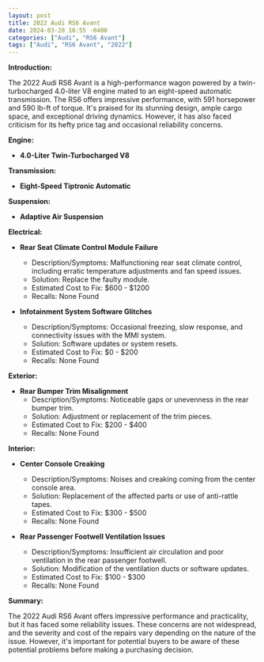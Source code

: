 ```yaml
---
layout: post
title: 2022 Audi RS6 Avant
date: 2024-03-28 16:55 -0400
categories: ["Audi", "RS6 Avant"]
tags: ["Audi", "RS6 Avant", "2022"]
---
```

**Introduction:**

The 2022 Audi RS6 Avant is a high-performance wagon powered by a twin-turbocharged 4.0-liter V8 engine mated to an eight-speed automatic transmission. The RS6 offers impressive performance, with 591 horsepower and 590 lb-ft of torque. It's praised for its stunning design, ample cargo space, and exceptional driving dynamics. However, it has also faced criticism for its hefty price tag and occasional reliability concerns.

**Engine:**

* **4.0-Liter Twin-Turbocharged V8**

**Transmission:**

* **Eight-Speed Tiptronic Automatic**

**Suspension:**

* **Adaptive Air Suspension**

**Electrical:**

* **Rear Seat Climate Control Module Failure**
  * Description/Symptoms: Malfunctioning rear seat climate control, including erratic temperature adjustments and fan speed issues.
  * Solution: Replace the faulty module.
  * Estimated Cost to Fix: $600 - $1200
  * Recalls: None Found

* **Infotainment System Software Glitches**
  * Description/Symptoms: Occasional freezing, slow response, and connectivity issues with the MMI system.
  * Solution: Software updates or system resets.
  * Estimated Cost to Fix: $0 - $200
  * Recalls: None Found

**Exterior:**

* **Rear Bumper Trim Misalignment**
  * Description/Symptoms: Noticeable gaps or unevenness in the rear bumper trim.
  * Solution: Adjustment or replacement of the trim pieces.
  * Estimated Cost to Fix: $200 - $400
  * Recalls: None Found

**Interior:**

* **Center Console Creaking**
  * Description/Symptoms: Noises and creaking coming from the center console area.
  * Solution: Replacement of the affected parts or use of anti-rattle tapes.
  * Estimated Cost to Fix: $300 - $500
  * Recalls: None Found

* **Rear Passenger Footwell Ventilation Issues**
  * Description/Symptoms: Insufficient air circulation and poor ventilation in the rear passenger footwell.
  * Solution: Modification of the ventilation ducts or software updates.
  * Estimated Cost to Fix: $100 - $300
  * Recalls: None Found

**Summary:**

The 2022 Audi RS6 Avant offers impressive performance and practicality, but it has faced some reliability issues. These concerns are not widespread, and the severity and cost of the repairs vary depending on the nature of the issue. However, it's important for potential buyers to be aware of these potential problems before making a purchasing decision.
